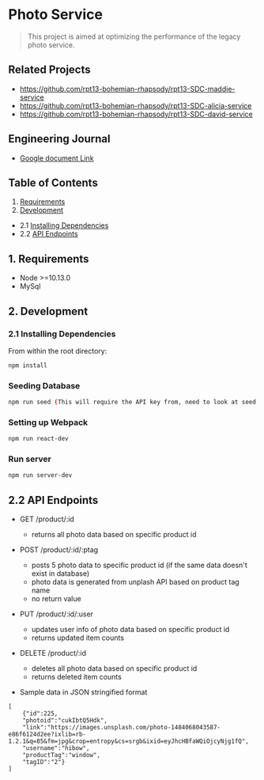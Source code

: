 # Photo Service
>This project is aimed at optimizing the performance of the legacy photo service.

## Related Projects

  - https://github.com/rpt13-bohemian-rhapsody/rpt13-SDC-maddie-service
  - https://github.com/rpt13-bohemian-rhapsody/rpt13-SDC-alicia-service
  - https://github.com/rpt13-bohemian-rhapsody/rpt13-SDC-david-service

## Engineering Journal
  - [Google document Link](https://drive.google.com/file/d/1Z-u6jwoJUng5UYMMGGgedn06sXM8zC79/view?usp=sharing)

## Table of Contents 
  1. [Requirements](#1-Requirements)
  2. [Development](#2-Development)
  - 2.1 [Installing Dependencies](#21-Installing-Dependencies)
  - 2.2 [API Endpoints](#22-API-Endpoints)

## 1. Requirements

- Node >=10.13.0
- MySql

## 2. Development
### 2.1 Installing Dependencies

From within the root directory:

```sh
npm install
```
### Seeding Database
```sh
npm run seed (This will require the API key from, need to look at seed.js to see where to place API key.)
```
### Setting up Webpack
```sh
npm run react-dev
```
### Run server
```sh
npm run server-dev
```

## 2.2 API Endpoints
  - GET /product/:id
    - returns all photo data based on specific product id

  - POST /product/:id/:ptag
    - posts 5 photo data to specific product id (if the same data doesn't exist in database)
    - photo data is generated from unplash API based on product tag name
    - no return value
      
  - PUT /product/:id/:user
    - updates user info of photo data based on specific product id
    - returns updated item counts
  
  - DELETE /product/:id
    - deletes all photo data based on specific product id
    - returns deleted item counts

  * Sample data in JSON stringified format 
  ```
  [
      {"id":225,
      "photoid":"cukIbtQ5Hdk",
      "link":"https://images.unsplash.com/photo-1484068043587-e86f6124d2ee?ixlib=rb-1.2.1&q=85&fm=jpg&crop=entropy&cs=srgb&ixid=eyJhcHBfaWQiOjcyNjg1fQ",
      "username":"hibow",
      "productTag":"window",
      "tagID":"2"}
  ]
  ```
